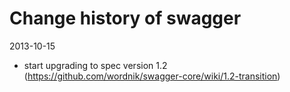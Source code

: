 Change history of swagger
=

2013-10-15
- start upgrading to spec version 1.2 (https://github.com/wordnik/swagger-core/wiki/1.2-transition)